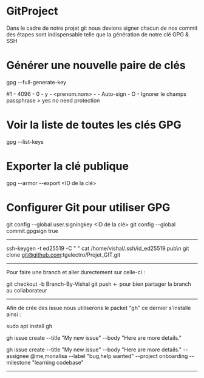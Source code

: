 # GitProject

Dans le cadre de notre projet git nous devions signer chacun de nos commit des étapes sont indispensable telle que la génération de notre clé GPG & SSH

# Générer une nouvelle paire de clés
gpg --full-generate-key

#1 - 4096 - 0 - y - <prenom.nom> - <mail git> - Auto-sign - O - Ignorer le champs passphrase > yes no need protection

# Voir la liste de toutes les clés GPG
gpg --list-keys

# Exporter la clé publique
gpg --armor --export <ID de la clé>

# Configurer Git pour utiliser GPG
git config --global user.signingkey <ID de la clé>
git config --global commit.gpgsign true

---------------------

ssh-keygen -t ed25519  -C " "
cat /home/vishal/.ssh/id_ed25519.pub\n
git clone git@github.com:tgelectro/Projet_GIT.git

---------------------

Pour faire une branch et aller durectement sur celle-ci : 

git checkout -b Branch-By-Vishal
git push <- pour bien partager la branch au collaborateur

---------------------

Afin de crée des issue nous utiliserons le packet "gh" ce dernier s'installe ainsi :

sudo apt install gh

gh issue create --title "My new issue" --body "Here are more details."

gh issue create --title "My new issue" --body "Here are more details." --assignee @me,monalisa --label "bug,help wanted" --project onboarding --milestone "learning codebase"

---------------------

